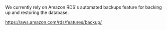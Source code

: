 We currently rely on Amazon RDS's automated backups feature for backing up and restoring the database.

https://aws.amazon.com/rds/features/backup/


